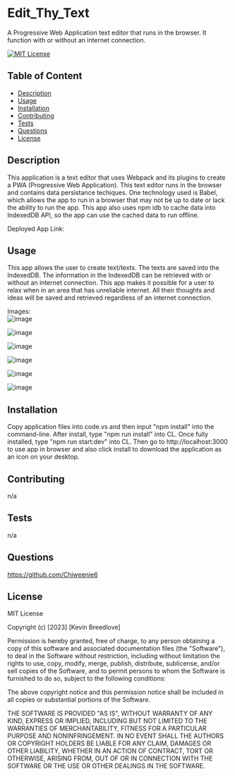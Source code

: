 # Edit_Thy_Text
A Progressive Web Application text editor that runs in the browser. It function with or without an internet connection.

[![MIT License](https://img.shields.io/badge/License-MIT-blue)]((https://opensource.org/licenses/MIT))

## Table of Content
  - [Description](#Description)
  - [Usage](#Usage)
  - [Installation](#Installation)
  - [Contributing](#Contributing)
  - [Tests](#Tests)
  - [Questions](#Questions)
  - [License](#License)

## Description
  This application is a text editor that uses Webpack and its plugins to create a PWA (Progressive Web Application). This text editor runs in the browser and contains data persistance techiques. One technology used is Babel, which allows the app to run in a browser that may not be up to date or lack the ability to run the app. This app also uses npm idb to cache data into IndexedDB API, so the app can use the cached data to run offline.
  
  Deployed App Link:   
  


## Usage  
This app allows the user to create text/texts. The texts are saved into the IndexedDB. The information in the IndexedDB can be retrieved with or without an internet connection. This app makes it possible for a user to relax when in an area that has unreliable internet. All their thoughts and ideas will be saved and retrieved regardless of an internet connection.
  
  Images:  
  ![image](https://user-images.githubusercontent.com/113393706/229637123-2b7c504f-c457-4a96-a23b-4867aa123e31.png)  
  
  ![image](https://user-images.githubusercontent.com/113393706/229637582-42df3a82-4557-481e-9e24-71f7802f69e7.png)  
  
  ![image](https://user-images.githubusercontent.com/113393706/229637839-374165d2-d71c-4c37-a402-42a3a6bece2f.png)  
  
  ![image](https://user-images.githubusercontent.com/113393706/229638122-7f10e5f3-1dae-419a-a03f-6b050e6f5214.png)  
  
  ![image](https://user-images.githubusercontent.com/113393706/229638216-73fc602c-ac38-41ff-a2a1-dc5bff2bbc61.png)  
  
  ![image](https://user-images.githubusercontent.com/113393706/229639428-827d6a2f-9cda-47e5-aad0-9b6d79d0282a.png)



## Installation
  Copy application files into code.vs and then input "npm install" into the command-line. After install, type "npm run install" into CL. Once fully installed, type "npm run start:dev" into CL. Then go to http://localhost:3000 to use app in browser and also click install to download the application as an icon on your desktop.

## Contributing
  n/a

## Tests
  n/a

## Questions
  https://github.com/Chiweenie6  

## License
  MIT License

Copyright (c) [2023] [Kevin Breedlove]

Permission is hereby granted, free of charge, to any person obtaining a copy
of this software and associated documentation files (the "Software"), to deal
in the Software without restriction, including without limitation the rights
to use, copy, modify, merge, publish, distribute, sublicense, and/or sell
copies of the Software, and to permit persons to whom the Software is
furnished to do so, subject to the following conditions:

The above copyright notice and this permission notice shall be included in all
copies or substantial portions of the Software.

THE SOFTWARE IS PROVIDED "AS IS", WITHOUT WARRANTY OF ANY KIND, EXPRESS OR
IMPLIED, INCLUDING BUT NOT LIMITED TO THE WARRANTIES OF MERCHANTABILITY,
FITNESS FOR A PARTICULAR PURPOSE AND NONINFRINGEMENT. IN NO EVENT SHALL THE
AUTHORS OR COPYRIGHT HOLDERS BE LIABLE FOR ANY CLAIM, DAMAGES OR OTHER
LIABILITY, WHETHER IN AN ACTION OF CONTRACT, TORT OR OTHERWISE, ARISING FROM,
OUT OF OR IN CONNECTION WITH THE SOFTWARE OR THE USE OR OTHER DEALINGS IN THE
SOFTWARE.
